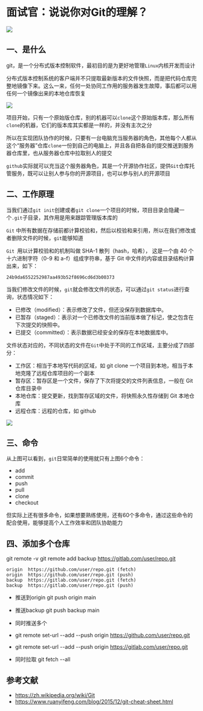 # 面试官：说说你对Git的理解？



 ![](https://static.vue-js.com/213eba50-f79c-11eb-bc6f-3f06e1491664.png)

## 一、是什么

git，是一个分布式版本控制软件，最初目的是为更好地管理`Linux`内核开发而设计

分布式版本控制系统的客户端并不只提取最新版本的文件快照，而是把代码仓库完整地镜像下来。这么一来，任何一处协同工作用的服务器发生故障，事后都可以用任何一个镜像出来的本地仓库恢复

 ![](https://static.vue-js.com/29240f40-f79c-11eb-991d-334fd31f0201.png)

项目开始，只有一个原始版仓库，别的机器可以`clone`这个原始版本库，那么所有`clone`的机器，它们的版本库其实都是一样的，并没有主次之分

所以在实现团队协作的时候，只要有一台电脑充当服务器的角色，其他每个人都从这个“服务器”仓库`clone`一份到自己的电脑上，并且各自把各自的提交推送到服务器仓库里，也从服务器仓库中拉取别人的提交

`github`实际就可以充当这个服务器角色，其是一个开源协作社区，提供`Git`仓库托管服务，既可以让别人参与你的开源项目，也可以参与别人的开源项目



## 二、工作原理

当我们通过`git init`创建或者`git clone`一个项目的时候，项目目录会隐藏一个`.git`子目录，其作用是用来跟踪管理版本库的

`Git` 中所有数据在存储前都计算校验和，然后以校验和来引用，所以在我们修改或者删除文件的时候，`git`能够知道

`Git `用以计算校验和的机制叫做 SHA-1 散列（hash，哈希）， 这是一个由 40 个十六进制字符（0-9 和 a-f）组成字符串，基于 Git 中文件的内容或目录结构计算出来，如下：

```text
24b9da6552252987aa493b52f8696cd6d3b00373
```

当我们修改文件的时候，`git`就会修改文件的状态，可以通过`git status`进行查询，状态情况如下：

- 已修改（modified）：表示修改了文件，但还没保存到数据库中。
- 已暂存（staged）：表示对一个已修改文件的当前版本做了标记，使之包含在下次提交的快照中。
- 已提交（committed）：表示数据已经安全的保存在本地数据库中。

文件状态对应的，不同状态的文件在` Git `中处于不同的工作区域，主要分成了四部分：

- 工作区：相当于本地写代码的区域，如 git clone 一个项目到本地，相当于本地克隆了远程仓库项目的一个副本
- 暂存区：暂存区是一个文件，保存了下次将提交的文件列表信息，一般在 Git 仓库目录中
- 本地仓库：提交更新，找到暂存区域的文件，将快照永久性存储到 Git 本地仓库
- 远程仓库：远程的仓库，如 github

 ![](https://static.vue-js.com/3273c9a0-f79c-11eb-bc6f-3f06e1491664.png)



## 三、命令

从上图可以看到，`git`日常简单的使用就只有上图6个命令：

- add
- commit 
- push
- pull
- clone
- checkout

但实际上还有很多命令，如果想要熟练使用，还有60个多命令，通过这些命令的配合使用，能够提高个人工作效率和团队协助能力


## 四、添加多个仓库
git remote -v
git remote add backup https://gitlab.com/user/repo.git

```
origin  https://github.com/user/repo.git (fetch)
origin  https://github.com/user/repo.git (push)
backup  https://gitlab.com/user/repo.git (fetch)
backup  https://gitlab.com/user/repo.git (push)
```

- 推送到origin  git push origin main
- 推送backup   git  push backup main
- 同时推送多个 
 - git remote set-url --add --push origin https://github.com/user/repo.git
 - git remote set-url --add --push origin https://gitlab.com/user/repo.git

- 同时拉取 git fetch --all




## 参考文献

- https://zh.wikipedia.org/wiki/Git
- https://www.ruanyifeng.com/blog/2015/12/git-cheat-sheet.html